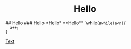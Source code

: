 <h1 align="center">Hello</h1>
## Hello
### Hello
*Hello*
**Hello**
`while(a<n){
  a++;
}`

```
while(a<n){
  a++;
}
```
[Text](https://youtube.com)
